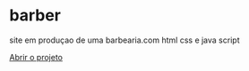 # barber
 site em produçao de uma barbearia.com html css e java script

<a href="https://eduardofranciscone.github.io/barber/">Abrir o projeto</a>
